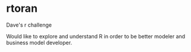 # rtoran
Dave's r challenge


Would like to explore and understand R in order to be better modeler and business model developer.
